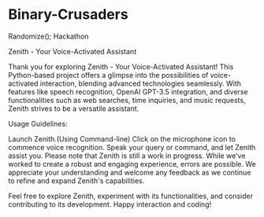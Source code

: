 # Binary-Crusaders
Randomize(); Hackathon


Zenith - Your Voice-Activated Assistant

Thank you for exploring Zenith - Your Voice-Activated Assistant! This Python-based project offers a glimpse into the possibilities of voice-activated interaction, blending advanced technologies seamlessly. With features like speech recognition, OpenAI GPT-3.5 integration, and diverse functionalities such as web searches, time inquiries, and music requests, Zenith strives to be a versatile assistant.

Usage Guidelines:

Launch Zenith.(Using Command-line)
Click on the microphone icon to commence voice recognition.
Speak your query or command, and let Zenith assist you.
Please note that Zenith is still a work in progress. While we've worked to create a robust and engaging experience, errors are possible. We appreciate your understanding and welcome any feedback as we continue to refine and expand Zenith's capabilities.

Feel free to explore Zenith, experiment with its functionalities, and consider contributing to its development. Happy interaction and coding!

